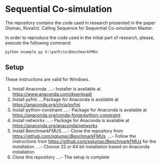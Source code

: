 # Sequential Co-simulation

The repository contains the code used in research presented in the paper Glumac, Kovačić: Calling Sequence for Sequential Co-simulation Master.

In order to reproduce the code used in the initial part of research, please, execute the following command:
```cmd
python example.py X:\path\to\BenchmarkFMUs
```

## Setup

These instructions are valid for Windows.
1. Install Anaconda
....- Installer is available at <https://www.anaconda.com/download/>
2. Install pyfmi
....Package for Anaconda is available at <https://anaconda.org/chria/pyfmi>
3. Install python-constraint
....- Package for Anaconda is available at <https://anaconda.org/conda-forge/python-constraint>
4. Install networkx
....- Package for Anaconda is available at <https://anaconda.org/anaconda/networkx>
5. Install BenchmarkFMUS
....- Clone the repository from <https://github.com/sglumac/BenchmarkFMUs>
....- Follow the instructions from <https://github.com/sglumac/BenchmarkFMUs> for the installation
....- Choose 32 or 64 bit installation based on Anaconda installation
6. Clone this repository
....- The setup is complete

